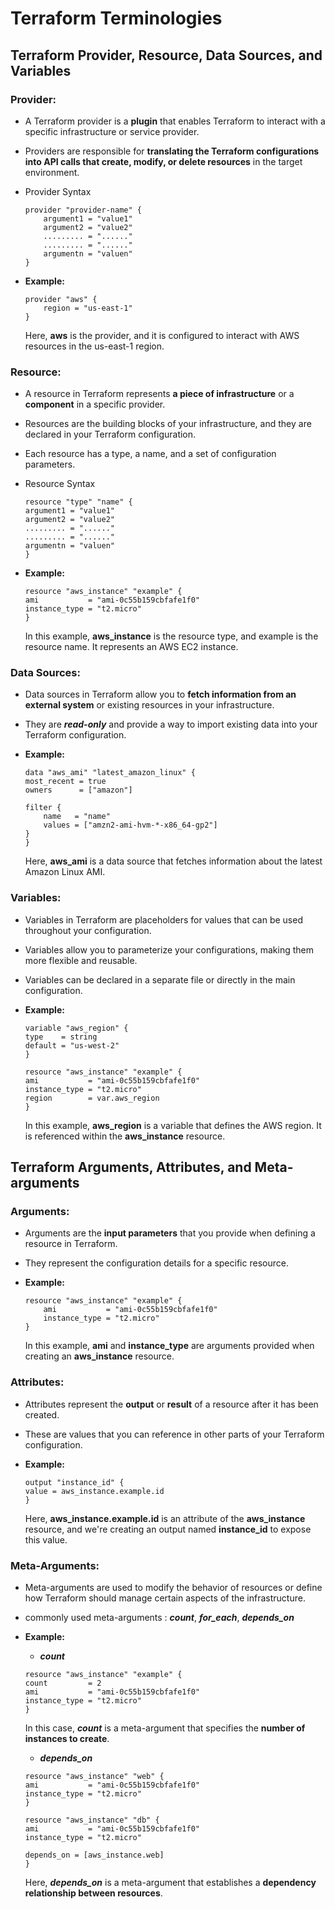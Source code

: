 # Terraform Terminologies

## Terraform Provider, Resource, Data Sources, and Variables

### Provider:

- A Terraform provider is a **plugin** that enables Terraform to interact with a specific infrastructure or service provider. 

- Providers are responsible for **translating the Terraform configurations into API calls that create, modify, or delete resources** in the target environment.

- Provider Syntax
    ```
    provider "provider-name" {
        argument1 = "value1"
        argument2 = "value2"
        ......... = "......"
        ......... = "......"
        argumentn = "valuen"
    }
    ```

- **Example:**
    ```
    provider "aws" {
        region = "us-east-1"
    }
    ```
    Here, **aws** is the provider, and it is configured to interact with AWS resources in the us-east-1 region.

### Resource:
- A resource in Terraform represents **a piece of infrastructure** or a **component** in a specific provider. 

- Resources are the building blocks of your infrastructure, and they are declared in your Terraform configuration. 

- Each resource has a type, a name, and a set of configuration parameters.

- Resource Syntax
    ```
    resource "type" "name" {
    argument1 = "value1"
    argument2 = "value2"
    ......... = "......"
    ......... = "......"
    argumentn = "valuen"
    }
    ```

- **Example:**
    ```
    resource "aws_instance" "example" {
    ami           = "ami-0c55b159cbfafe1f0"
    instance_type = "t2.micro"
    }
    ```
    In this example, **aws_instance** is the resource type, and example is the resource name. It represents an AWS EC2 instance.

### Data Sources:
- Data sources in Terraform allow you to **fetch information from an external system** or existing resources in your infrastructure. 
- They are ***read-only*** and provide a way to import existing data into your Terraform configuration.

- **Example:**
    ```
    data "aws_ami" "latest_amazon_linux" {
    most_recent = true
    owners      = ["amazon"]

    filter {
        name   = "name"
        values = ["amzn2-ami-hvm-*-x86_64-gp2"]
    }
    }

    ```
    Here, **aws_ami** is a data source that fetches information about the latest Amazon Linux AMI.

### Variables:

- Variables in Terraform are placeholders for values that can be used throughout your configuration. 
- Variables allow you to parameterize your configurations, making them more flexible and reusable.  
- Variables can be declared in a separate file or directly in the main configuration.

- **Example:**
    ```
    variable "aws_region" {
    type    = string
    default = "us-west-2"
    }

    resource "aws_instance" "example" {
    ami           = "ami-0c55b159cbfafe1f0"
    instance_type = "t2.micro"
    region        = var.aws_region
    }
    ```
    In this example, **aws_region** is a variable that defines the AWS region. It is referenced within the **aws_instance** resource.

## Terraform Arguments, Attributes, and Meta-arguments

### Arguments:

- Arguments are the **input parameters** that you provide when defining a resource in Terraform. 
- They represent the configuration details for a specific resource.

- **Example:**
    ```
    resource "aws_instance" "example" {
        ami           = "ami-0c55b159cbfafe1f0"
        instance_type = "t2.micro"
    }
    ```
    In this example, **ami** and **instance_type** are arguments provided when creating an **aws_instance** resource.

### Attributes:
- Attributes represent the **output** or **result** of a resource after it has been created. 
- These are values that you can reference in other parts of your Terraform configuration.

- **Example:**
    ```
    output "instance_id" {
    value = aws_instance.example.id
    }
    ```
    Here, **aws_instance.example.id** is an attribute of the **aws_instance** resource, and we're creating an output named **instance_id** to expose this value.

### Meta-Arguments:

- Meta-arguments are used to modify the behavior of resources or define how Terraform should manage certain aspects of the infrastructure. 
- commonly used meta-arguments : ***count***, ***for_each***, ***depends_on***

- **Example:**
    - ***count***  

    ```
    resource "aws_instance" "example" {
    count         = 2
    ami           = "ami-0c55b159cbfafe1f0"
    instance_type = "t2.micro"
    }
    ```
    In this case, ***count*** is a meta-argument that specifies the **number of instances to create**.

    - ***depends_on***  

    ```
    resource "aws_instance" "web" {
    ami           = "ami-0c55b159cbfafe1f0"
    instance_type = "t2.micro"
    }

    resource "aws_instance" "db" {
    ami           = "ami-0c55b159cbfafe1f0"
    instance_type = "t2.micro"

    depends_on = [aws_instance.web]
    }
    ```
    Here, ***depends_on*** is a meta-argument that establishes a **dependency relationship between resources**.